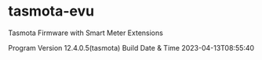 # tasmota-evu
Tasmota Firmware with Smart Meter Extensions

Program Version	12.4.0.5(tasmota)
Build Date & Time	2023-04-13T08:55:40

